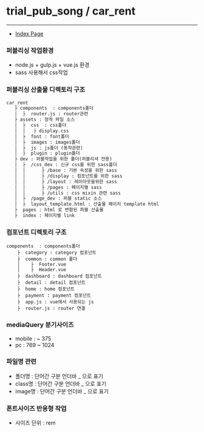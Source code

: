 # trial_pub_song / car_rent
***
- [Index Page](https://idrpubadmin.github.io/trial_pub_song/car_rent/index.html)

### 퍼블리싱 작업환경
 - node.js + gulp.js + vue.js 환경
 - sass 사용해서 css작업

### 퍼블리싱 산출물 디렉토리 구조
```markdown
car_rent
   ├ components  : components폴더
   │  ├  router.js : router관련
   ├ assets : 정적 파일 소스
   │  ├  css  : css폴더
   │  │   ├ display.css
   │  ├  font : font폴더
   │  ├  images : images폴더
   │  ├  js : js폴더 (동작관련)
   │  ├  plugin : plugin폴더
   ├ dev : 퍼블작업을 위한 폴더(퍼블리셔 전용)
   │  ├  /css_dev : 신규 css를 위한 sass폴더
   │  │      ├ /base : 기본 속성을 위한 sass
   │  │      ├ /display : 컴포넌트를 위한 sass
   │  │      ├ /layout : 레이아웃을위한 sass
   │  │      ├ /pages : 페이지별 sass
   │  │      ├ /utils : css mixin 관련 sass
   │  ├  /page_dev : 퍼블 static 소스
   │  ├  layout_template.html : 산출물 페이지 template html
   ├  pages : html 로 변환된 퍼블 산출물
   ├  index : 페이지별 link
```

### 컴포넌트 디렉토리 구조
```
components  : components폴더
    ├  category : category 컴포넌트
    ├  common : common 폴더
    │    ├  Footer.vue
    │    ├  Header.vue
    ├  dashboard : dashboard 컴포넌트
    ├  detail : detail 컴포넌트
    ├  home : home 컴포넌트
    ├  payment : payment 컴포넌트
    ├  app.js : vue에서 사용되는 js
    ├  router.js : router 연결

```

### mediaQuery 분기사이즈
  - mobile : ~ 375
  - pc : 769 ~ 1024

### 파일명 관련
  - 폴더명 : 단어간 구분 언더바 _ 으로 표기
  - class명 : 단어간 구분 언더바 _ 으로 표기
  - image명 : 단어간 구분 언더바 _ 으로 표기

### 폰트사이즈 반응형 작업
  - 사이즈 단위 : rem


